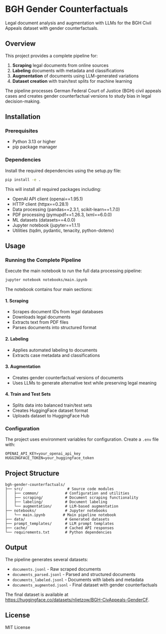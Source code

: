 # BGH Gender Counterfactuals

Legal document analysis and augmentation with LLMs for the BGH Civil Appeals dataset with gender counterfactuals.

## Overview

This project provides a complete pipeline for:
1. **Scraping** legal documents from online sources
2. **Labeling** documents with metadata and classifications
3. **Augmentation** of documents using LLM-generated variations
4. **Dataset creation** with train/test splits for machine learning

The pipeline processes German Federal Court of Justice (BGH) civil appeals cases and creates gender counterfactual versions to study bias in legal decision-making.

## Installation

### Prerequisites
- Python 3.13 or higher
- pip package manager

### Dependencies

Install the required dependencies using the setup.py file:

```bash
pip install -e .
```

This will install all required packages including:
- OpenAI API client (openai==1.95.1)
- HTTP client (httpx==0.28.1)
- Data processing (pandas==2.3.1, scikit-learn==1.7.0)
- PDF processing (pymupdf==1.26.3, lxml==6.0.0)
- ML datasets (datasets==4.0.0)
- Jupyter notebook (jupyter==1.1.1)
- Utilities (tqdm, pydantic, tenacity, python-dotenv)

## Usage

### Running the Complete Pipeline

Execute the main notebook to run the full data processing pipeline:

```bash
jupyter notebook notebooks/main.ipynb
```

The notebook contains four main sections:

#### 1. Scraping
- Scrapes document IDs from legal databases
- Downloads legal documents
- Extracts text from PDF files
- Parses documents into structured format

#### 2. Labeling
- Applies automated labeling to documents
- Extracts case metadata and classifications

#### 3. Augmentation
- Creates gender counterfactual versions of documents
- Uses LLMs to generate alternative text while preserving legal meaning

#### 4. Train and Test Sets
- Splits data into balanced train/test sets
- Creates HuggingFace dataset format
- Uploads dataset to HuggingFace Hub

### Configuration

The project uses environment variables for configuration. Create a `.env` file with:

```
OPENAI_API_KEY=your_openai_api_key
HUGGINGFACE_TOKEN=your_huggingface_token
```

## Project Structure

```
bgh-gender-counterfactuals/
├── src/                    # Source code modules
│   ├── common/            # Configuration and utilities
│   ├── scraping/          # Document scraping functionality
│   ├── labeling/          # Document labeling
│   └── augmentation/      # LLM-based augmentation
├── notebooks/             # Jupyter notebooks
│   └── main.ipynb        # Main pipeline notebook
├── data/                  # Generated datasets
├── prompt_templates/      # LLM prompt templates
├── cache/                 # Cached API responses
└── requirements.txt       # Python dependencies
```

## Output

The pipeline generates several datasets:
- `documents.jsonl` - Raw scraped documents
- `documents_parsed.jsonl` - Parsed and structured documents  
- `documents_labeled.jsonl` - Documents with labels and metadata
- `documents_augmented.jsonl` - Final dataset with gender counterfactuals

The final dataset is available at https://huggingface.co/datasets/nlietzow/BGH-CivAppeals-GenderCF.

## License

MIT License